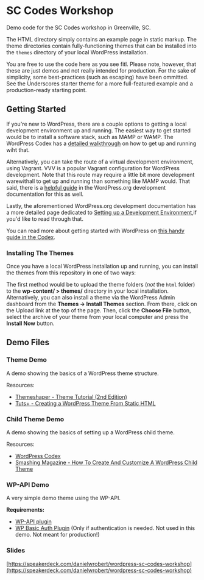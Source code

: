 # SC Codes Workshop

Demo code for the SC Codes workshop in Greenville, SC.

The HTML directory simply contains an example page in static markup. The theme directories contain fully-functioning themes that can be installed into the `themes` directory of your local WordPress installation.

You are free to use the code here as you see fitl. Please note, however, that these are just demos and not really intended for production. For the sake of simplicity, some best-practices (such as escaping) have been ommitted. See the Underscores starter theme for a more full-featured example and a production-ready starting point.


## Getting Started

If you're new to WordPress, there are a couple options to getting a local development environment up and running. The easiest way to get started would be to install a software stack, such as MAMP or WAMP. The WordPress Codex has a [detailed walkthrough](https://codex.wordpress.org/Installing_WordPress_Locally_on_Your_Mac_With_MAMP) on how to get up and running wiht that.

Alternatively, you can take the route of a virtual development environment, using Vagrant. VVV is a popular Vagrant configuration for WordPress development. Note that this route may require a little bit more development warewithall to get up and running than something like MAMP would. That said, there is a [helpful guide](https://make.wordpress.org/core/handbook/tutorials/installing-a-local-server/installing-vvv/) in the WordPress.org development documentation for this as well.

Lastly, the aforementioned WordPress.org development documentation has a more detailed page dedicated to [Setting up a Development Environment](https://developer.wordpress.org/themes/getting-started/setting-up-a-development-environment/),if you'd like to read through that.

You can read more about getting started with WordPress on [this handy guide in the Codex](https://codex.wordpress.org/Getting_Started_with_WordPress).

### Installing The Themes

Once you have a local WordPress installation up and running, you can install the themes from this repository in one of two ways:

The first method would be to upload the theme folders (_not_ the `html` folder) to the **wp-content/ > themes/** directory in your local installation.
Alternatively, you can also install a theme via the WordPress Admin dashboard from the **Themes -> Install Themes** section. From there, click on the Upload link at the top of the page. Then, click the **Choose File** button, select the archive of your theme from your local computer and press the **Install Now** button.


## Demo Files

### Theme Demo

A demo showing the basics of a WordPress theme structure.

Resources:

- [Themeshaper - Theme Tutorial (2nd Edition)](https://themeshaper.com/2012/10/22/the-themeshaper-wordpress-theme-tutorial-2nd-edition/)
- [Tuts+ - Creating a WordPress Theme From Static HTML](https://code.tutsplus.com/series/creating-a-wordpress-theme-from-static-html--wp-34294)


### Child Theme Demo

A demo showing the basics of setting up a WordPress child theme.

Resources:

- [WordPress Codex](https://codex.wordpress.org/Child_Themes)
- [Smashing Magazine - How To Create And Customize A WordPress Child Theme](https://www.smashingmagazine.com/2016/01/create-customize-wordpress-child-theme)


### WP-API Demo

A very simple demo theme using the WP-API.

**Requirements:**
- [WP-API plugin](https://wordpress.org/plugins/rest-api/)
- [WP Basic Auth Plugin](https://github.com/WP-API/Basic-Auth) (Only if authentication is needed. Not used in this demo. Not meant for production!)


### Slides

[https://speakerdeck.com/danielwrobert/wordpress-sc-codes-workshop](https://speakerdeck.com/danielwrobert/wordpress-sc-codes-workshop)

